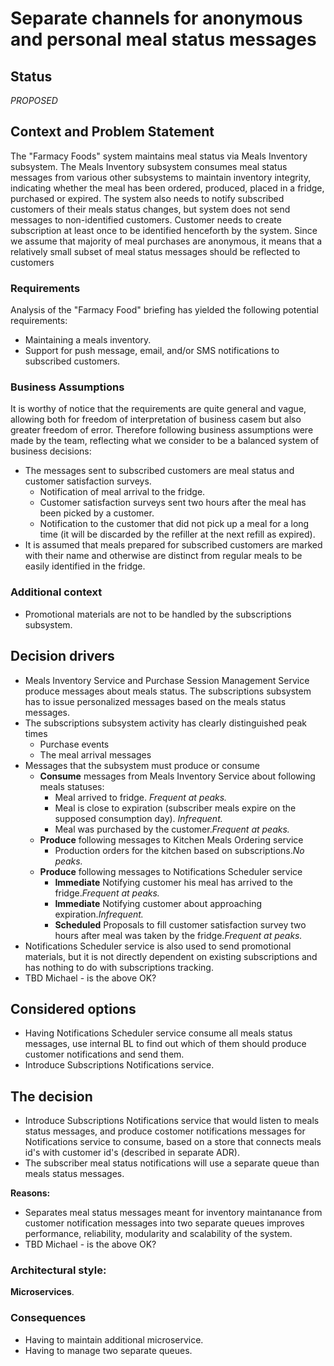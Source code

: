 # Separate channels for anonymous and personal meal status messages

## Status

_PROPOSED_

## Context and Problem Statement

The "Farmacy Foods" system maintains meal status via Meals Inventory subsystem. The Meals Inventory subsystem consumes meal status messages from various other subsystems to maintain inventory integrity, indicating whether the meal has been ordered, produced, placed in a fridge, purchased or expired. The system also needs to notify subscribed customers of their meals status changes, but system does not send messages to non-identified customers. Customer needs to create subscription at least once to be identified henceforth by the system. Since we assume that majority of meal purchases are anonymous, it means that a relatively small subset of meal status messages should be reflected to customers

### Requirements

Analysis of the "Farmacy Food" briefing has yielded the following potential requirements:

* Maintaining a meals inventory.
* Support for push message, email, and/or SMS notifications to subscribed customers.

### Business Assumptions

It is worthy of notice that the requirements are quite general and vague, allowing both for freedom of interpretation of business casem but also greater freedom of error. Therefore following business assumptions were made by the team, reflecting what we consider to be a balanced system of business decisions:

* The messages sent to subscribed customers are meal status and customer satisfaction surveys.
    * Notification of meal arrival to the fridge.
    * Customer satisfaction surveys sent two hours after the meal has been picked by a customer.
    * Notification to the customer that did not pick up a meal for a long time (it will be discarded by the refiller at the next refill as expired).
* It is assumed that meals prepared for subscribed customers are marked with their name and otherwise are distinct from regular meals to be easily identified in the fridge.

### Additional context

* Promotional materials are not to be handled by the subscriptions subsystem.

## Decision drivers

* Meals Inventory Service and Purchase Session Management Service produce messages about meals status. The subscriptions subsystem has to issue personalized messages based on the meals status messages.
* The subscriptions subsystem activity has clearly distinguished peak times
    * Purchase events
    * The meal arrival messages
* Messages that the subsystem must produce or consume
    * __Consume__ messages from Meals Inventory Service about following meals statuses: 
        * Meal arrived to fridge. _Frequent at peaks._
        * Meal is close to expiration (subscriber meals expire on the supposed consumption day). _Infrequent._
        * Meal was purchased by the customer._Frequent at peaks._
    * __Produce__ following messages to Kitchen Meals Ordering service
        * Production orders for the kitchen based on subscriptions._No peaks._
    * __Produce__ following messages to Notifications Scheduler service
        * __Immediate__ Notifying customer his meal has arrived to the fridge._Frequent at peaks._
        * __Immediate__ Notifying customer about approaching expiration._Infrequent._
        * __Scheduled__ Proposals to fill customer satisfaction survey two hours after meal was taken by the fridge._Frequent at peaks._
* Notifications Scheduler service is also used to send promotional materials, but it is not directly dependent on existing subscriptions and has nothing to do with subscriptions tracking.
* TBD Michael - is the above OK?

## Considered options 

* Having Notifications Scheduler service consume all meals status messages, use internal BL to find out which of them should produce customer notifications and send them.
* Introduce Subscriptions Notifications service.

## The decision

* Introduce Subscriptions Notifications service that would listen to meals status  messages, and produce costomer notifications messages for Notifications service to consume, based on a store that connects meals id's with customer id's (described in separate ADR).
* The subscriber meal status notifications will use a separate queue than meals status messages.

__Reasons:__ 

* Separates meal status messages meant for inventory maintanance from customer notification messages into two separate queues improves performance, reliability, modularity and scalability of the system.
* TBD Michael - is the above OK?

### Architectural style: 

__Microservices__.

### Consequences

* Having to maintain additional microservice.
* Having to manage two separate queues.
